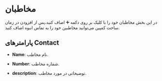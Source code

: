 

# مخاطبان

در این بخش مخاطبان خود را با کلیک بر روی دکمه ➕ اضاف کنید،پس از افزودن در زمان ساخت کمپین می‌توانید مخاطبین خود را به تماس انبوه اضاف کنید.

## پارامترهای Contact

- **Name**: نام مخاطب.

- **Number**: شماره مخاطب.

- **description**: توضیحاتی در مورد مخاطب.
